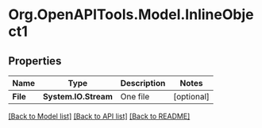 # Org.OpenAPITools.Model.InlineObject1

## Properties

Name | Type | Description | Notes
------------ | ------------- | ------------- | -------------
**File** | **System.IO.Stream** | One file | [optional] 

[[Back to Model list]](../README.md#documentation-for-models) [[Back to API list]](../README.md#documentation-for-api-endpoints) [[Back to README]](../README.md)

